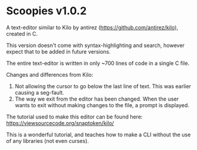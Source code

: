 # Scoopies v1.0.2

A text-editor similar to Kilo by antirez (https://github.com/antirez/kilo), created in C.

This version doesn't come with syntax-highlighting and search, however expect that to be added in future versions.

The entire text-editor is written in only ~700 lines of code in a single C file.

Changes and differences from Kilo:

1. Not allowing the cursor to go below the last line of text. This was earlier causing a seg-fault.
2. The way we exit from the editor has been changed. When the user wants to exit without making changes to the file, a prompt is displayed.

The tutorial used to make this editor can be found here:
    https://viewsourcecode.org/snaptoken/kilo/

This is a wonderful tutorial, and teaches how to make a CLI without the use of any libraries (not even curses).
